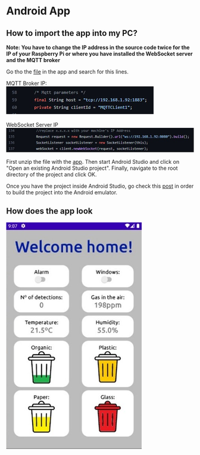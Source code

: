 # Android App

## How to import the app into my PC?

**Note: You have to change the IP address in the source code twice for the IP of your Raspberry Pi or where you have installed the WebSocket server and the MQTT broker**

Go tho the [file](./myIoTApp2/app/src/main/java/dte/masteriot/mdp/myiotapp2/MainActivity.java) in the app and search for this lines.

MQTT Broker IP:<br>
![MQTTBrokerIP](../Docs/img/mqttBrokerIP.jpg)
<br><br>
WebSocket Server IP<br>
![WebSocketServerIP](../Docs/img/WebSocketServerIP.jpg)

First unzip the file with the [app](./myIoTApp2.zip). Then start Android Studio and click on "Open an existing Android Studio project". Finally, navigate to the root directory of the project and click OK.

Once you have the project inside Android Studio, go check this [post](https://realm.io/building-android-app/) in order to build the project into the Android emulator.

## How does the app look

![My Image](../Docs/img/androidApp0.jpg)
